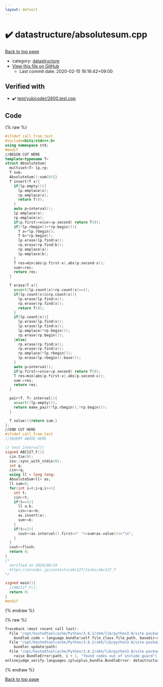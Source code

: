 ```yaml
---
layout: default
---
```


<!-- mathjax config similar to math.stackexchange -->
<script type="text/javascript" async
  src="https://cdnjs.cloudflare.com/ajax/libs/mathjax/2.7.5/MathJax.js?config=TeX-MML-AM_CHTML">
</script>
<script type="text/x-mathjax-config">
  MathJax.Hub.Config({
    TeX: { equationNumbers: { autoNumber: "AMS" }},
    tex2jax: {
      inlineMath: [ ['$','$'] ],
      processEscapes: true
    },
    "HTML-CSS": { matchFontHeight: false },
    displayAlign: "left",
    displayIndent: "2em"
  });
</script>

<script type="text/javascript" src="https://cdnjs.cloudflare.com/ajax/libs/jquery/3.4.1/jquery.min.js"></script>
<script src="https://cdn.jsdelivr.net/npm/jquery-balloon-js@1.1.2/jquery.balloon.min.js" integrity="sha256-ZEYs9VrgAeNuPvs15E39OsyOJaIkXEEt10fzxJ20+2I=" crossorigin="anonymous"></script>
<script type="text/javascript" src="../../assets/js/copy-button.js"></script>
<link rel="stylesheet" href="../../assets/css/copy-button.css" />


# :heavy_check_mark: datastructure/absolutesum.cpp

<a href="../../index.html">Back to top page</a>

* category: <a href="../../index.html#8dc87745f885a4cc532acd7b15b8b5fe">datastructure</a>
* <a href="{{ site.github.repository_url }}/blob/master/datastructure/absolutesum.cpp">View this file on GitHub</a>
    - Last commit date: 2020-02-15 16:16:42+09:00




## Verified with

* :heavy_check_mark: <a href="../../verify/test/yukicoder/2600.test.cpp.html">test/yukicoder/2600.test.cpp</a>


## Code

<a id="unbundled"></a>
{% raw %}
```cpp
#ifndef call_from_test
#include<bits/stdc++.h>
using namespace std;
#endif
//BEGIN CUT HERE
template<typename T>
struct AbsoluteSum{
  multiset<T> lp,rp;
  T sum;
  AbsoluteSum():sum(0){}
  T insert(T x){
    if(lp.empty()){
      lp.emplace(x);
      rp.emplace(x);
      return T(0);
    }
    auto p=interval();
    lp.emplace(x);
    rp.emplace(x);
    if(p.first<=x&&x<=p.second) return T(0);
    if(*lp.rbegin()>*rp.begin()){
      T a=*lp.rbegin();
      T b=*rp.begin();
      lp.erase(lp.find(a));
      rp.erase(rp.find(b));
      rp.emplace(a);
      lp.emplace(b);
    }
    T res=min(abs(p.first-x),abs(p.second-x));
    sum+=res;
    return res;
  }

  T erase(T x){
    assert(lp.count(x)+rp.count(x)>=2);
    if(lp.count(x)&&rp.count(x)){
      lp.erase(lp.find(x));
      rp.erase(rp.find(x));
      return T(0);
    }
    if(lp.count(x)){
      lp.erase(lp.find(x));
      lp.erase(lp.find(x));
      lp.emplace(*rp.begin());
      rp.erase(rp.begin());
    }else{
      rp.erase(rp.find(x));
      rp.erase(rp.find(x));
      rp.emplace(*lp.rbegin());
      lp.erase(lp.rbegin().base());
    }
    auto p=interval();
    if(p.first<=x&&x<=p.second) return T(0);
    T res=min(abs(p.first-x),abs(p.second-x));
    sum-=res;
    return res;
  }

  pair<T, T> interval(){
    assert(!lp.empty());
    return make_pair(*lp.rbegin(),*rp.begin());
  }

  T value(){return sum;}
};
//END CUT HERE
#ifndef call_from_test
//INSERT ABOVE HERE

// test interval()
signed ABC127_F(){
  cin.tie(0);
  ios::sync_with_stdio(0);
  int q;
  cin>>q;
  using ll = long long;
  AbsoluteSum<ll> as;
  ll sum=0;
  for(int i=0;i<q;i++){
    int t;
    cin>>t;
    if(t==1){
      ll a,b;
      cin>>a>>b;
      as.insert(a);
      sum+=b;
    }
    if(t==2){
      cout<<as.interval().first<<" "<<sum+as.value()<<"\n";
    }
  }
  cout<<flush;
  return 0;
}
/*
  verified on 2019/06/19
  https://atcoder.jp/contests/abc127/tasks/abc127_f
*/

signed main(){
  //ABC127_F();
  return 0;
}
#endif

```
{% endraw %}

<a id="bundled"></a>
{% raw %}
```cpp
Traceback (most recent call last):
  File "/opt/hostedtoolcache/Python/3.8.2/x64/lib/python3.8/site-packages/onlinejudge_verify/docs.py", line 347, in write_contents
    bundled_code = language.bundle(self.file_class.file_path, basedir=self.cpp_source_path)
  File "/opt/hostedtoolcache/Python/3.8.2/x64/lib/python3.8/site-packages/onlinejudge_verify/languages/cplusplus.py", line 68, in bundle
    bundler.update(path)
  File "/opt/hostedtoolcache/Python/3.8.2/x64/lib/python3.8/site-packages/onlinejudge_verify/languages/cplusplus_bundle.py", line 151, in update
    raise BundleError(path, i + 1, "found codes out of include guard")
onlinejudge_verify.languages.cplusplus_bundle.BundleError: datastructure/absolutesum.cpp: line 5: found codes out of include guard

```
{% endraw %}

<a href="../../index.html">Back to top page</a>

